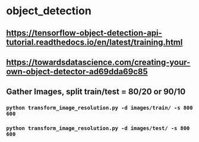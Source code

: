 # object_detection

## https://tensorflow-object-detection-api-tutorial.readthedocs.io/en/latest/training.html

## https://towardsdatascience.com/creating-your-own-object-detector-ad69dda69c85

## Gather Images, split train/test = 80/20 or 90/10

### `python transform_image_resolution.py -d images/train/ -s 800 600`
### `python transform_image_resolution.py -d images/test/ -s 800 600`